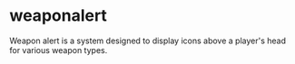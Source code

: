 # weaponalert

Weapon alert is a system designed to display icons above a player's head for various weapon types.
